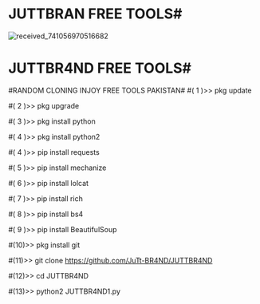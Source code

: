 # JUTTBRAN FREE TOOLS#
![received_741056970516682](https://user-images.githubusercontent.com/106860626/183353451-a2dc5a95-bf0d-482b-b0c6-213606baeb31.jpeg)
# JUTTBR4ND FREE TOOLS#
#RANDOM CLONING INJOY FREE TOOLS PAKISTAN#
#( 1 )>> pkg update

#( 2 )>> pkg upgrade

#( 3 )>> pkg install python

#( 4 )>> pkg install python2

#( 4 )>> pip install requests

#( 5 )>> pip install mechanize

#( 6 )>> pip install lolcat

#( 7 )>> pip install rich

#( 8 )>> pip install bs4

#( 9 )>> pip install BeautifulSoup

#(10)>> pkg install git

#(11)>> git clone https://github.com/JuTt-BR4ND/JUTTBR4ND

#(12)>> cd JUTTBR4ND

#(13)>> python2 JUTTBR4ND1.py
